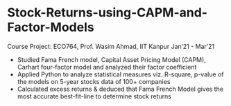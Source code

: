 # Stock-Returns-using-CAPM-and-Factor-Models
Course Project: ECO764, Prof. Wasim Ahmad, IIT Kanpur Jan’21 - Mar’21
- Studied Fama French model, Capital Asset Pricing Model (CAPM), Carhart four-factor model and analyzed their factor coefficient
- Applied Python to analyze statistical measures viz. R-square, p-value of the models on 5-year stocks data of 100+ companies
- Calculated excess returns & deduced that Fama French Model gives the most accurate best-fit-line to determine stock returns
